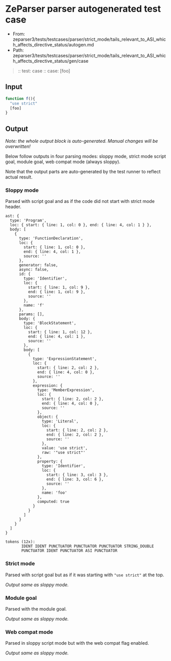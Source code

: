 # ZeParser parser autogenerated test case

- From: zeparser3/tests/testcases/parser/strict_mode/tails_relevant_to_ASI_which_affects_directive_status/autogen.md
- Path: zeparser3/tests/testcases/parser/strict_mode/tails_relevant_to_ASI_which_affects_directive_status/gen/case

> :: test: case
> :: case: [foo]

## Input


`````js
function f(){ 
  "use strict"
  [foo]
}
`````

## Output

_Note: the whole output block is auto-generated. Manual changes will be overwritten!_

Below follow outputs in four parsing modes: sloppy mode, strict mode script goal, module goal, web compat mode (always sloppy).

Note that the output parts are auto-generated by the test runner to reflect actual result.

### Sloppy mode

Parsed with script goal and as if the code did not start with strict mode header.

`````
ast: {
  type: 'Program',
  loc: { start: { line: 1, col: 0 }, end: { line: 4, col: 1 } },
  body: [
    {
      type: 'FunctionDeclaration',
      loc: {
        start: { line: 1, col: 0 },
        end: { line: 4, col: 1 },
        source: ''
      },
      generator: false,
      async: false,
      id: {
        type: 'Identifier',
        loc: {
          start: { line: 1, col: 9 },
          end: { line: 1, col: 9 },
          source: ''
        },
        name: 'f'
      },
      params: [],
      body: {
        type: 'BlockStatement',
        loc: {
          start: { line: 1, col: 12 },
          end: { line: 4, col: 1 },
          source: ''
        },
        body: [
          {
            type: 'ExpressionStatement',
            loc: {
              start: { line: 2, col: 2 },
              end: { line: 4, col: 0 },
              source: ''
            },
            expression: {
              type: 'MemberExpression',
              loc: {
                start: { line: 2, col: 2 },
                end: { line: 4, col: 0 },
                source: ''
              },
              object: {
                type: 'Literal',
                loc: {
                  start: { line: 2, col: 2 },
                  end: { line: 2, col: 2 },
                  source: ''
                },
                value: 'use strict',
                raw: '"use strict"'
              },
              property: {
                type: 'Identifier',
                loc: {
                  start: { line: 3, col: 3 },
                  end: { line: 3, col: 6 },
                  source: ''
                },
                name: 'foo'
              },
              computed: true
            }
          }
        ]
      }
    }
  ]
}

tokens (12x):
       IDENT IDENT PUNCTUATOR PUNCTUATOR PUNCTUATOR STRING_DOUBLE
       PUNCTUATOR IDENT PUNCTUATOR ASI PUNCTUATOR
`````

### Strict mode

Parsed with script goal but as if it was starting with `"use strict"` at the top.

_Output same as sloppy mode._

### Module goal

Parsed with the module goal.

_Output same as sloppy mode._

### Web compat mode

Parsed in sloppy script mode but with the web compat flag enabled.

_Output same as sloppy mode._
